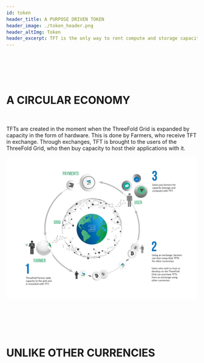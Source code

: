 ```yaml
---
id: token
header_title: A PURPOSE DRIVEN TOKEN
header_image: ./token_header.png
header_altImg: Token
header_excerpt: TFT is the only way to rent compute and storage capacity on the ThreeFold Grid - which has the potential to gain significant market share in today's public cloud market.
---
```


</br>
</br>
</br>
</br>

# A CIRCULAR ECONOMY
</br>

TFTs are created in the moment when the ThreeFold Grid is expanded by capacity in the form of hardware. This is done by Farmers, who receive TFT in exchange. Through exchanges, TFT is brought to the users of the ThreeFold Grid, who then buy capacity to host their applications with it.
</br>

![](./token_overview.png)

</br>
</br>
</br>
</br>

# UNLIKE OTHER CURRENCIES

